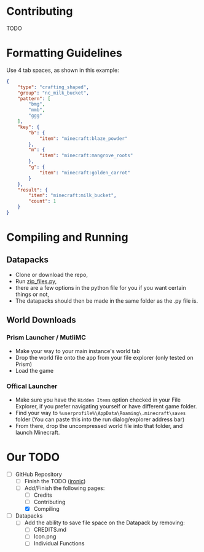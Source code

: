 # Contributing

TODO
# Formatting Guidelines
Use 4 tab spaces, as shown in this example:
```json
{
    "type": "crafting_shaped",
    "group": "nc_milk_bucket",
    "pattern": [
        "bmg",
        "mmb",
        "ggg"
    ],
    "key": {
        "b": {
            "item": "minecraft:blaze_powder"
        },
        "m": {
            "item": "minecraft:mangrove_roots"
        },
        "g": {
            "item": "minecraft:golden_carrot"
        }
    },
    "result": {
        "item": "minecraft:milk_bucket",
        "count": 1
    }
}
```

# Compiling and Running

## Datapacks

- Clone or download the repo,
- Run [zip_files.py](/projects/zip_files.py),
- there are a few options in the python file for you if you want certain things or not,
- The datapacks should then be made in the same folder as the .py file is.

## World Downloads

### Prism Launcher / MutliMC

- Make your way to your main instance's world tab
- Drop the world file onto the app from your file explorer (only tested on Prism)
- Load the game

### Offical Launcher

- Make sure you have the `Hidden Items` option checked in your File Explorer, if you prefer navigating yourself or have different game folder.
- Find your way to `%userprofile%\AppData\Roaming\.minecraft\saves` folder (You can paste this into the run dialog/explorer address bar)
- From there, drop the uncompressed world file into that folder, and launch Minecraft.

# Our TODO

- [ ] GitHub Repository
  - [ ] Finish the TODO ([ironic](https://youtu.be/dKqLhzHSARI))
  - [ ] Add/Finish the following pages:
    - [ ] Credits
    - [ ] Contributing
    - [x] Compiling
- [ ] Datapacks
  - [ ] Add the ability to save file space on the Datapack by removing:
    - [ ] CREDITS.md
    - [ ] Icon.png
    - [ ] Individual Functions
